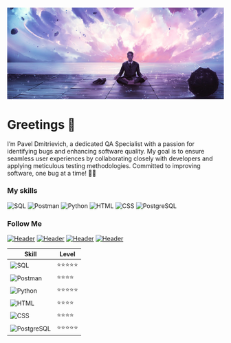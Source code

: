 ![Header](assets/meditation_calmness_harmony_122011_2560x1080.jpg)

# Greetings 👋
I’m Pavel Dmitrievich, a dedicated QA Specialist with a passion for identifying bugs and enhancing software quality. My goal is to ensure seamless user experiences by collaborating closely with developers and applying meticulous testing methodologies. Committed to improving software, one bug at a time! 🐞🚀

### My skills
![SQL](https://img.shields.io/badge/SQL-090909?logo=mysql)
![Postman](https://img.shields.io/badge/Postman-090909?logo=postman)
![Python](https://img.shields.io/badge/Python-090909?logo=python)
![HTML](https://img.shields.io/badge/HTML-090909?logo=html5)
![CSS](https://img.shields.io/badge/CSS-090909?logo=css3)
![PostgreSQL](https://img.shields.io/badge/PostgreSQL-090909?logo=postgresql)

### Follow Me

[![Header](https://img.shields.io/badge/Stepik-090909?logo=stepik)](https://stepik.org/users/546768757/profile)
[![Header](https://img.shields.io/badge/SQL%20Academy-090909?logo=database)](https://sql-academy.org/ru/profile/204238)
[![Header](https://img.shields.io/badge/Telegram-090909?logo=telegram)](https://t.me/pbnne1)
[![Header](https://img.shields.io/badge/Website-090909?logo=link)](https://pbnne.github.io/qa-web-testing/)

| Skill         | Level        |
|---------------|--------------|
|![SQL](https://img.shields.io/badge/SQL-090909?logo=mysql)| ⭐⭐⭐⭐⭐       |
|![Postman](https://img.shields.io/badge/Postman-090909?logo=postman)| ⭐⭐⭐⭐        |
|![Python](https://img.shields.io/badge/Python-090909?logo=python)| ⭐⭐⭐⭐⭐       |
|![HTML](https://img.shields.io/badge/HTML-090909?logo=html5)| ⭐⭐⭐⭐        |
|![CSS](https://img.shields.io/badge/CSS-090909?logo=css3)| ⭐⭐⭐⭐        |
|![PostgreSQL](https://img.shields.io/badge/PostgreSQL-090909?logo=postgresql)| ⭐⭐⭐⭐⭐       |
